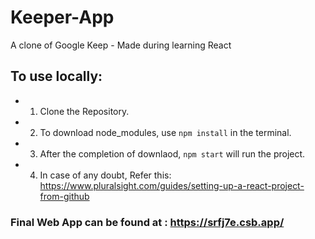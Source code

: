 # Keeper-App
A clone of Google Keep - Made during learning React

## To use locally:
  - 1. Clone the Repository.
  - 2. To download node_modules, use ```npm install``` in the terminal.
  - 3. After the completion of downlaod, ```npm start``` will run the project. 
  - 4. In case of any doubt, Refer this: https://www.pluralsight.com/guides/setting-up-a-react-project-from-github 

### Final Web App can be found at : https://srfj7e.csb.app/

